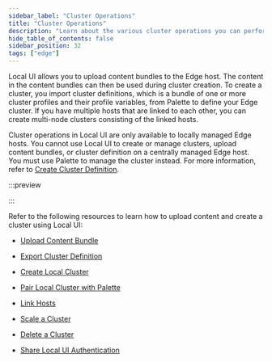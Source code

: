 ```yaml
---
sidebar_label: "Cluster Operations"
title: "Cluster Operations"
description: "Learn about the various cluster operations you can perform from Local UI."
hide_table_of_contents: false
sidebar_position: 32
tags: ["edge"]
---
```


Local UI allows you to upload content bundles to the Edge host. The content in the content bundles can then be used
during cluster creation. To create a cluster, you import cluster definitions, which is a bundle of one or more cluster
profiles and their profile variables, from Palette to define your Edge cluster. If you have multiple hosts that are
linked to each other, you can create multi-node clusters consisting of the linked hosts.

Cluster operations in Local UI are only available to locally managed Edge hosts. You cannot use Local UI to create or
manage clusters, upload content bundles, or cluster definition on a centrally managed Edge host. You must use Palette to
manage the cluster instead. For more information, refer to
[Create Cluster Definition](../../site-deployment/cluster-deployment.md).

:::preview

:::

Refer to the following resources to learn how to upload content and create a cluster using Local UI:

- [Upload Content Bundle](./upload-content-bundle.md)

- [Export Cluster Definition](./export-cluster-definition.md)

- [Create Local Cluster](./create-cluster.md)

- [Pair Local Cluster with Palette](./local-to-central.md)

- [Link Hosts](./link-hosts.md)

- [Scale a Cluster](./scale-cluster.md)

- [Delete a Cluster](./delete-cluster.md)

- [Share Local UI Authentication](./share-auth.md)
